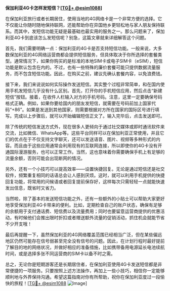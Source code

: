 **保加利亚4G卡怎样发短信？[[TG💪+ @esim1088](https://t.me/s/esim1088)]**

在保加利亚旅行或者长期居住，使用当地的4G网络卡是一个非常方便的选择。它不仅能让你随时随地保持联网，还能帮助你在异国他乡更轻松地与家人朋友保持联系。而其中，发短信功能无疑是最基础也最实用的服务之一。那么问题来了，保加利亚4G卡到底该怎么发短信呢？别急，这篇文章就来详细解答这个问题。

首先，我们需要明确一点：保加利亚的4G卡是否支持短信功能。一般来说，大多数保加利亚的4G网络运营商都会提供短信服务，但具体取决于你所选择的套餐类型。通常情况下，如果你购买的是标准的本地SIM卡或电子SIM卡（eSIM），短信功能是默认包含在内的。不过，也有一些特殊的廉价套餐可能只提供数据流量服务，而不包含短信功能。因此，在购买之前，建议先确认套餐内容，以免浪费钱。

接下来，我们来说说如何实际操作发送短信。其实整个过程非常简单，和在国内使用手机发短信几乎没有什么区别。首先，打开你的手机短信应用，然后点击“新建短信”按钮。接着，在收件人栏输入对方的手机号码。注意，这里一定要确保号码格式正确。例如，如果你要给国内的朋友发短信，就需要在号码前加上国家代码“+86”。如果是发送到其他国家，则需要根据对方所在国家的国际区号进行填写。完成以上步骤后，就可以开始编辑短信正文了。输入完毕后，点击发送即可。

除了传统的短信发送方式外，现在很多人更倾向于通过社交媒体或即时通讯软件来交流，比如微信、WhatsApp等。这些平台同样可以在保加利亚正常使用，并且它们的优点在于不仅支持文字聊天，还可以发送语音、图片、视频等多种形式的内容。而且由于这些应用通常会利用现有的互联网连接，所以即使你的4G卡没有开通国际漫游服务，也可以正常工作。当然，这也意味着你需要确保手机上有足够的流量余额，否则可能会出现断网的情况。

另外，还有一个小技巧可以提高效率——设置快捷回复。无论是通过短信还是社交软件，频繁重复相同的话语总会让人感到厌烦。这时，就可以利用手机提供的快捷回复功能，将常用的问候语或者回复提前保存好，这样每次只需轻轻一点就能快速发出信息，既省时又省力。

当然啦，除了基本的发送短信功能之外，还有一些额外的小贴士可以帮助大家更好地享受保加利亚4G卡带来的便利。比如，定期检查自己的账户状态，确保有足够的余额用于支付通话费、短信费以及流量费用；同时也要留意运营商提供的优惠活动，有时候他们会推出限时折扣或者赠送额外流量的促销活动，抓住机会就能节省不少开支哦！

最后再提醒一下，虽然保加利亚的4G网络覆盖范围已经相当广泛，但在某些偏远地区仍然可能存在信号弱甚至完全没有信号的问题。因此，在计划行程时最好提前了解目的地的网络状况，并做好相应的准备措施，比如携带备用电源延长电池续航时间，或是选择多张不同运营商的SIM卡以备不时之需。

总之，无论你是短期游客还是长期居住者，在保加利亚使用4G卡发送短信都是非常便捷的一项服务。只要按照上述方法操作，再加上一些小技巧，相信你一定能够顺利地与外界保持沟通。希望这篇指南对你有所帮助，祝你在保加利亚度过一段愉快的旅程！[[TG💪+ @esim1088](https://t.me/s/esim1088) ![Image](https://i.postimg.cc/4NQfJmqS/Snipaste-2025-05-13-00-14-12.png)]